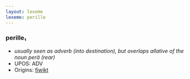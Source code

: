 ```yaml
---
layout: lexeme
lexeme: perille
---
```


###  perille₁

* _usually seen as adverb (into destination), but overlaps allative of the noun *perä* (rear)_
* UPOS:  ADV
* Origins: [fiwikt](https://fi.wiktionary.org/wiki/perille) 

